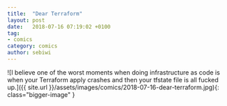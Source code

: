 ```yaml
---
title:  "Dear Terraform"
layout: post
date:   2018-07-16 07:19:02 +0100
tag:
- comics
category: comics
author: sebiwi
---
```


![I believe one of the worst moments when doing infrastructure as code is when your Terraform apply crashes and then your tfstate file is all fucked up.]({{ site.url }}/assets/images/comics/2018-07-16-dear-terraform.jpg){: class="bigger-image" }
